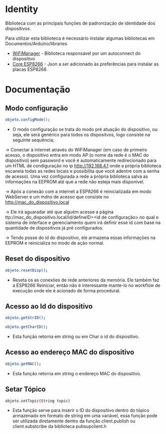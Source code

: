 # Identity
Biblioteca com as principais funções de padronização de identidade dos dispositivos.

Para utilizar esta biblioteca é necessário instalar algumas bibliotecas em Documentos/Arduino/libraries
 * [WiFiManager] - Biblioteca responsável por um autoconnect do dispositivo
 * [Core ESP8266] - Json a ser adicionado às preferências para instalar as placas ESP8266
 
 [WiFiManager]: <https://github.com/tzapu/WiFiManager.git>
 [Core ESP8266]: <https://arduino.esp8266.com/stable/package_esp8266com_index.json>
 
 # Documentação
 

## Modo configuração

 ```sh
objeto.configMode();
```

- O modo configuração se trata do modo pré atuação do dispositivo, ou seja, ele será genérico para todos os dispositvos, logo consiste na seguinte sequência;

-> Conectar à internet através do WiFiManager (em caso de primeiro acesso, o dispositivo entra em modo AP (o nome da rede é o MAC do dispositivo) sem password e você é automaticamente redirecionado para um HTML de condiguração no ip http://192.168.4.1 onde a própria biblioteca escaneia todas as redes locais e possibilita que você adentre com a senha de acesso). Uma vez configurada a rede a própria biblioteca salva as informações na EEPROM até que a rede não esteja mais disponível.

-> Após a conexão com a internet a ESP8266 é reinicializada em modo WebServer e um mdns de acesso que consiste no http://mac_do_dispositivo.local

-> Ele irá aguaradar até que alguém acesse a página ttp://mac_do_dispositivo.local/id/defineID=<id de configuração> no qual o sistema de interface e gerenciamento quem irá definir esse id com base na quantidade de dispositivos já pré configurados.

-> Tendo posse do id do dispositivo, ele armazena essas informações na EEPROM e reinicializa no modo de ação normal.


## Reset do dispositivo

```sh
objeto.resetDisp();
```

- Reseta os as conexões de rede anteriores da memória. Ele também faz a ESP8266 Reiniciar, então não é interessante mante-lo no workflow de execução onde ele é acionado de forma procedural. 

## Acesso ao Id do dispositivo

```sh
objeto.getStrID();
```

```sh
objeto.getCharID();
```

- Esta função retorna em string ou em Char o id do dispositivo.

## Acesso ao endereço MAC do dispositivo

```sh
objeto.getMAC();
```

- Esta função retorna em string o endereço MAC do dispositivo.

## Setar Tópico

```sh
objeto.setTopic(String topic)
```

- Esta função serve para inserir o ID do dispositivo dentro do tópico armazenado em formato de string em uma variável, essa função pode ser utilizada diretamente dentro da função client.publish ou client.substcribe da biblioteca pubsupclient.h
